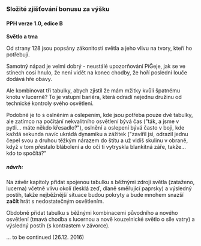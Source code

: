 ### Složité zjišťování bonusu za výšku

#### PPH verze 1.0, edice B

**Světlo a tma**

Od strany 128 jsou popsány zákonitosti světla a jeho vlivu na tvory, kteří ho potřebují.

Samotný nápad je velmi dobrý - neustálé upozorňování PíǦeje, jak se ve stínech cosi hnulo, že není vidět na konec chodby,
že hoří poslední louče dodává hře obavy.

Ale kombinovat tři tabulky, abych zjistil že mám mžitky kvůli špatnému knotu v lucerně?
To je vstupní bariéra, která odradí nejednu družinu od technické kontroly svého osvětlení.

Podobné je to s oslněním a oslepením, kde jsou potřeba pouze dvě tabulky, ale zatímco na počítání nekvalitního osvětlení
bývá čas ("ták, a jsme v pytli... máte někdo křesadlo?"), oslnění a oslepení bývá často v boji, kde každá sekunda navíc
ukrádá dynamiku a zážitek ("zavířil jsi, odrazil jednu čepel svou a druhou těžkým nárazem do štítu a už vidíš skulinu v obraně,
když v tom přestalo blábolení a do očí ti vytryskla blankitná záře, takže... kdo to spočítá?"

##### návrh:

Na závěr kapitoly přidat spojenou tabulku s běžnými zdroji světla (zataženo, lucerna)
včetně vlivu okolí (lesklá zeď, dlaně směřující paprsky) a výsledný postih, takže nejběžnější situace budou pokryty
a bude mnohem snazší **začít** hrát s nedostatečným osvětlením.

Obdobně přidat tabulku s běžnými kombinacemi původního a nového osvětlení (tmavá chodba s lucernou a nově
kouzelnické světlo o síle vatry) a výsledný postih (s kontrastem v závorce).

... to be continued (26.12. 2016)